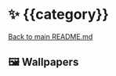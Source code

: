 # ✨ {{category}}

[Back to main README.md](../../)

## 🖼️ Wallpapers

<!-- automated section below -->

<!-- automated section above -->
